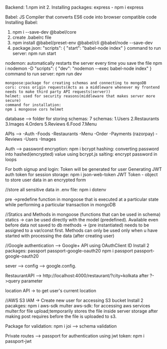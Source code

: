 Backend:
1.npm init
2. Installing packages:
   express - npm i express

   Babel: JS Compiler that converts ES6 code into browser compatible code
   Installing Babel:
   1. npm i --save-dev @babel/core
   2. create .babelrc file
   3. npm install @babel/preset-env @babel/cli @babel/node --save-dev
   4. package.json:
      "scripts": {
        "start": "babel-node index"
     }
     command to run server: npm run start

   nodemon: automatically restarts the server every time you save the file
   npm i nodemon -D
   "scripts": {
    "dev": "nodemon --exec babel-node index"
    }
    command to run server: npm run dev

    mongoose:package for creating schemas and connecting to mongoDB
    cors: cross origin requests(Acts as a middleware whenever my frontend needs to make third party API requests(server))
    helmet: used for security reasons(middleware that makes server more secure)
    command for installation:
    npm i mongoose cors helmet

database --> folder for storing schemas:
7 schemas:
1.Users
2.Restaurants
3.Images
4.Orders
5.Reviews 
6.Food
7.Menu

APIs --> 
-Auth
-Foods
-Restaurants
-Menu
-Order
-Payments (razorpay)
-Reviews
-Users
-Images

Auth -->
password encryption: npm i bcrypt
hashing: converting password into hashed(encrypted) value using bcrypt.js
salting: encrypt password in loops

For both signup and login: Token will be generated for user
Generating JWT auth token for session storage: npm i json-web-token
JWT Token - object to store user data in an encrypted form

//store all sensitive data in .env file: npm i dotenv

pre ->predefine function in mongoose that is executed at a particular state while performing a particular transaction in mongoDB

//Statics and Methods in mongoose (functions that can be used in schema)
statics -> can be used directly with the model (predefined). Available even before data not saved to db
methods -> (pre instantiated) needs to be assigned to a var/const first. Methods can only be used only when u have started with processing the data (after creating user)

//Google authentication --> Google+ API using OAuthClient ID
Install 2 packages: passport
                    passport-google-oauth20
npm i passport passport-google-oauth20

sever --> config --> google.config.

RestaurantAPI -->
http://localhost:4000/restaurant/?city=kolkata
after ?->query parameter

location API -> to get user's current location

//AWS S3
IAM -> Create new user for accessing S3 bucket
Install 2 pacakges:
npm i aws-sdk multer
aws-sdk: for accessing aws services
multer:for file upload;temporarily stores the file inside server storage after making post requires before the file is uploaded to s3.

Package for validation: npm i joi --> schema validation

Private routes --> passport
for authentication using jwt token: npm i passport-jwt